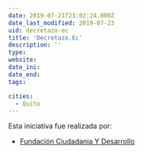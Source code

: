 ```yaml
---
date: 2019-07-21T23:02:24.000Z
date_last_modified: 2019-07-23
uid: decretazo-ec
title: 'Decretazo.Ec'
description: ''
type: 
website: 
date_ini: 
date_end: 
tags:

cities: 
  - Quito
---
```


Esta iniciativa fue realizada por:

- [Fundación Ciudadania Y Desarrollo](/organizaciones/fundacion-ciudadania-y-desarrollo)
